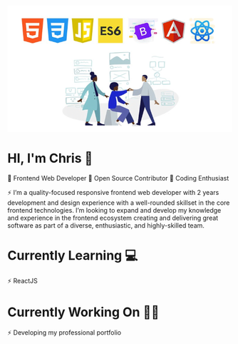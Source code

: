 ![](fewd.jpg)

# HI, I'm Chris 👋
🎇 Frontend Web Developer
🎇 Open Source Contributor
🎇 Coding Enthusiast

⚡ I’m a quality-focused responsive frontend web developer with 2 years development and design experience with a well-rounded skillset in the core frontend technologies. I’m looking to expand and develop my knowledge and experience in the frontend ecosystem creating and delivering great software as part of a diverse, enthusiastic, and highly-skilled team. 

# Currently Learning 💻
⚡ ReactJS 

# Currently Working On 👨‍🔧
⚡ Developing my professional portfolio

